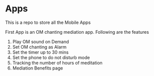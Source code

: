 # Apps
This is a repo to store all the Mobile Apps

First App is an OM chanting mediation app.
Following are the features
1. Play OM sound on Demand 
2. Set OM chanting as Alarm
3. Set the timer up to 30 mins
4. Set the phone to do not disturb mode
5. Tracking the number of hours of meditation 
6. Mediation Benefits page